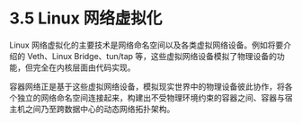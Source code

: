 # 3.5 Linux 网络虚拟化

Linux 网络虚拟化的主要技术是网络命名空间以及各类虚拟网络设备。例如将要介绍的 Veth、Linux Bridge、tun/tap 等，这些虚拟网络设备模拟了物理设备的功能，但完全在内核层面由代码实现。

容器网络正是基于这些虚拟网络设备，模拟现实世界中的物理设备彼此协作，将各个独立的网络命名空间连接起来，构建出不受物理环境约束的容器之间、容器与宿主机之间乃至跨数据中心的动态网络拓扑架构。


